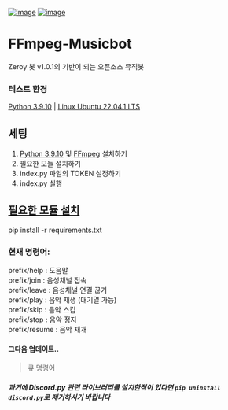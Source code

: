 [![image](https://img.shields.io/pypi/pyversions/nextcord)](<https://python.org>)
[![image](https://camo.githubusercontent.com/324d18ad5779de51284f50c943a0fd12d62f11c3e1f8d114480082e439e082ce/68747470733a2f2f696d672e736869656c64732e696f2f6769746875622f6c6963656e73652f4d6967616e3137382f6b75626f74)](<https://www.gnu.org/licenses/gpl-3.0.html>)
# FFmpeg-Musicbot
Zeroy 봇 v1.0.1의 기반이 되는 오픈소스 뮤직봇 </br>

### 테스트 환경
[Python 3.9.10](<https://www.python.org/downloads/release/python-3910>) | [Linux Ubuntu 22.04.1 LTS](<https://ubuntu.com/download/server>)
## 세팅
1. [Python 3.9.10](<https://www.python.org/downloads/release/python-3910/>) 및 [FFmpeg](<https://www.ffmpeg.org/download.html>) 설치하기
2. 필요한 모듈 설치하기 </br>
3. index.py 파일의 TOKEN 설정하기 </br>
4. index.py 실행 </br>

## [필요한 모듈 설치](<https://pypi.org/>)</br>
pip install -r requirements.txt </br>

### 현재 명령어:
prefix/help : 도움말 </br>
prefix/join : 음성채널 접속 </br>
prefix/leave : 음성채널 연결 끊기 </br>
prefix/play <song> : 음악 재생 (대기열 가능) </br>
prefix/skip : 음악 스킵 </br>
prefix/stop : 음악 정지 </br>
prefix/resume : 음악 재개 </br>

#### 그다음 업데이트..
> 큐  명령어 </br>

##### 과거에 Discord.py 관련 라이브러리를 설치한적이 있다면 `pip uninstall discord.py`로 제거하시기 바랍니다
